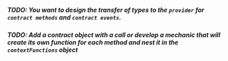 ##### TODO: You want to design the transfer of types to the `provider` for `contract methods` and `contract events`.

##### TODO: Add a contract object with a call or develop a mechanic that will create its own function for each method and nest it in the `contextFunctions` object
